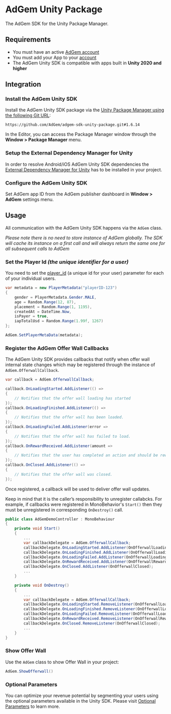 # AdGem Unity Package
The AdGem SDK for the Unity Package Manager.

## Requirements

- You must have an active [AdGem account](https://dashboard.adgem.com/register)
- You must add your App to your [account](https://dashboard.adgem.com/publisher/apps)
- The AdGem Unity SDK is compatible with apps built in  **Unity 2020 and higher**

## Integration

### Install the AdGem Unity SDK

Install the AdGem Unity SDK package via the [Unity Package Manager using the following Git URL](https://docs.unity3d.com/Manual/upm-ui-giturl.html):

```
https://github.com/AdGem/adgem-sdk-unity-package.git#1.6.14
```

In the Editor, you can access the Package Manager window through the **Window > Package Manager** menu.

### Setup the External Dependency Manager for Unity

In order to resolve Android/iOS AdGem Unity SDK dependencies the [External Dependency Manager for Unity](https://github.com/googlesamples/unity-jar-resolver) has to be installed in your project.

### Configure the AdGem Unity SDK

Set AdGem app ID from the AdGem publisher dashboard in **Window > AdGem** settings menu.

## Usage

All communication with the AdGem Unity SDK happens via the `AdGem` class.

_Please note there is no need to store instance of AdGem globally. The SDK will cache its instance on a first call and will always return the same one for all subsequent calls to AdGem_

### Set the Player Id _(the unique identifier for a user)_

You need to set the [player_id](https://docs.adgem.com/publisher-support/unity-optional-parameters/) (a unique id for your user) parameter for each of your individual users.

```csharp
var metadata = new PlayerMetadata("playerID-123")
{
    gender = PlayerMetadata.Gender.MALE,
    age = Random.Range(12, 87),
    placement = Random.Range(1, 1195),
    createdAt = DateTime.Now,
    isPayer = true,
    iapTotalUsd = Random.Range(1.99f, 1267)
};

AdGem.SetPlayerMetaData(metadata);
```

### Register the AdGem Offer Wall Callbacks

The AdGem Unity SDK provides callbacks that notify when offer wall internal state changes which may be registered through the instance of `AdGem.OfferwallCallback`.

```csharp
var callback = AdGem.OfferwallCallback;

callback.OnLoadingStarted.AddListener(() =>
{
    // Notifies that the offer wall loading has started
});
callback.OnLoadingFinished.AddListener(() =>
{
    // Notifies that the offer wall has been loaded.
});
callback.OnLoadingFailed.AddListener(error =>
{
    // Notifies that the offer wall has failed to load.
});
callback.OnRewardReceived.AddListener(amount =>
{
    // Notifies that the user has completed an action and should be rewarded with a specified virtual currency amount.
});
callback.OnClosed.AddListener(() =>
{
    // Notifies that the offer wall was closed.
});
```

Once registered, a callback will be used to deliver offer wall updates.

Keep in mind that it is the caller’s responsibility to unregister callabcks. For example, if callbacks were registered in MonoBehavior's `Start()` then they must be unregistered in corresponding `OnDestroy()` call.

```csharp
public class AdGemDemoController : MonoBehaviour
{
    private void Start()
	{
        ...
        var callbackDelegate = AdGem.OfferwallCallback;
		callbackDelegate.OnLoadingStarted.AddListener(OnOfferwallLoadingStarted);
		callbackDelegate.OnLoadingFinished.AddListener(OnOfferwallLoadingFinished);
		callbackDelegate.OnLoadingFailed.AddListener(OnOfferwallLoadingFailed);
		callbackDelegate.OnRewardReceived.AddListener(OnOfferwallRewardReceived);
		callbackDelegate.OnClosed.AddListener(OnOfferwallClosed);
        ...
	}

	private void OnDestroy()
	{
        ...
		var callbackDelegate = AdGem.OfferwallCallback;
		callbackDelegate.OnLoadingStarted.RemoveListener(OnOfferwallLoadingStarted);
		callbackDelegate.OnLoadingFinished.RemoveListener(OnOfferwallLoadingFinished);
		callbackDelegate.OnLoadingFailed.RemoveListener(OnOfferwallLoadingFailed);
		callbackDelegate.OnRewardReceived.RemoveListener(OnOfferwallRewardReceived);
		callbackDelegate.OnClosed.RemoveListener(OnOfferwallClosed);
        ...
	}
}
```

### Show Offer Wall

Use the `AdGem` class to show Offer Wall in your project:

```csharp
AdGem.ShowOfferwall()
```

### Optional Parameters

You can optimize your revenue potential by segmenting your users using the optional parameters available in the Unity SDK. Please visit [Optional Parameters](https://docs.adgem.com/publisher-support/unity-optional-parameters/) to learn more.
